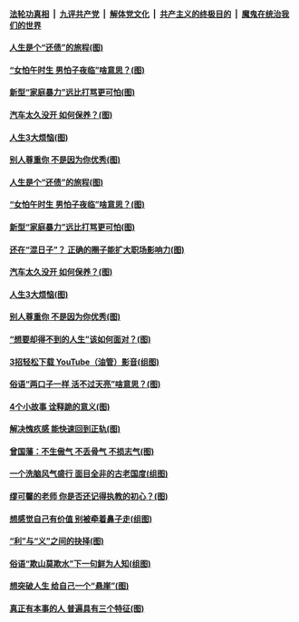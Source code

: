 ####  [法轮功真相](../../../../basic/blob/master/README.md?t=06201731) &nbsp;|&nbsp; [九评共产党](../../../../9ping.md/blob/master/README.md?t=06201731) &nbsp;|&nbsp; [解体党文化](../../../../jtdwh.md/blob/master/README.md?t=06201731)  &nbsp;|&nbsp; [共产主义的终极目的](../../../../gczydzjmd.md/blob/master/README.md?t=06201731) &nbsp;|&nbsp; [魔鬼在统治我们的世界](../../../../mgztzwmdsj.md/blob/master/README.md?t=06201731) 

#### [人生是个“还债”的旅程(图)](../pages/p8/936768.md?t=06201731) 

#### [“女怕午时生 男怕子夜临”啥意思？(图)](../pages/p8/937081.md?t=06201731) 

#### [新型“家庭暴力”远比打骂更可怕(图)](../pages/p8/936230.md?t=06201731) 

#### [汽车太久没开 如何保养？(图)](../pages/p8/937035.md?t=06201731) 

#### [人生3大烦恼(图)](../pages/p8/936959.md?t=06201731) 

#### [别人尊重你 不是因为你优秀(图)](../pages/p8/936253.md?t=06201731) 

#### [人生是个“还债”的旅程(图)](../pages/p8/936768.md?t=06201731) 

#### [“女怕午时生 男怕子夜临”啥意思？(图)](../pages/p8/937081.md?t=06201731) 

#### [新型“家庭暴力”远比打骂更可怕(图)](../pages/p8/936230.md?t=06201731) 

#### [还在“混日子”？ 正确的圈子能扩大职场影响力(图)](../pages/p8/937049.md?t=06201731) 

#### [汽车太久没开 如何保养？(图)](../pages/p8/937035.md?t=06201731) 

#### [人生3大烦恼(图)](../pages/p8/936959.md?t=06201731) 

#### [别人尊重你 不是因为你优秀(图)](../pages/p8/936253.md?t=06201731) 

#### [“想要却得不到的人生”该如何面对？(图)](../pages/p8/936933.md?t=06201731) 

#### [3招轻松下载 YouTube（油管）影音(组图)](../pages/p8/936922.md?t=06201731) 

#### [俗语“两口子一样 活不过天亮”啥意思？(图)](../pages/p8/936917.md?t=06201731) 

#### [4个小故事 诠释跪的意义(图)](../pages/p8/936353.md?t=06201731) 

#### [解决愧疚感 能快速回到正轨(图)](../pages/p8/936834.md?t=06201731) 

#### [曾国藩：不生傲气 不丢骨气 不损志气(图)](../pages/p8/936248.md?t=06201731) 

#### [一个洗脑风气盛行 面目全非的古老国度(组图)](../pages/p8/936759.md?t=06201731) 

#### [缪可馨的老师 你是否还记得执教的初心？(图)](../pages/p8/936737.md?t=06201731) 

#### [想感觉自己有价值 别被牵着鼻子走(组图)](../pages/p8/936721.md?t=06201731) 

#### [“利”与“义”之间的抉择(图)](../pages/p8/936246.md?t=06201731) 

#### [俗语“欺山莫欺水”下一句鲜为人知(组图)](../pages/p8/936659.md?t=06201731) 

#### [想突破人生 给自己一个“悬崖”(图)](../pages/p8/936658.md?t=06201731) 

#### [真正有本事的人 普遍具有三个特征(图)](../pages/p8/936032.md?t=06201731) 

